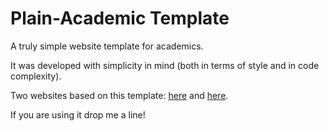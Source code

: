 # Plain-Academic Template
A truly simple website template for academics.


It was developed with simplicity in mind (both in terms of style and in code complexity).


Two websites based on this template: [here](http://andreacerulli.github.io/) and [here](http://www0.cs.ucl.ac.uk/staff/J.Bootle/).


If you are using it drop me a line!
